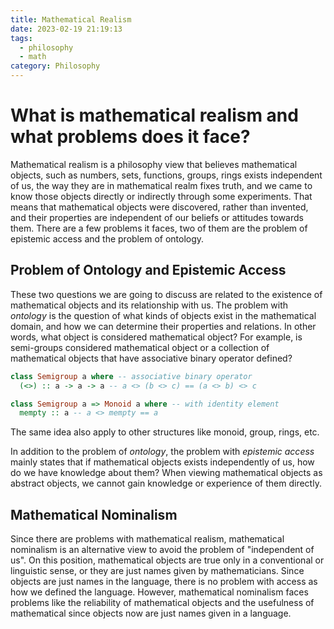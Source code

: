 ```yaml
---
title: Mathematical Realism
date: 2023-02-19 21:19:13
tags:
  - philosophy
  - math
category: Philosophy
---
```




# What is mathematical realism and what problems does it face?

Mathematical realism is a philosophy view that 
believes mathematical objects,
such as numbers, sets, functions, groups, rings
exists independent of us,
the way they are in mathematical realm fixes truth,
and we came to know those objects directly or indirectly through some experiments.
That means that mathematical objects were discovered, 
rather than invented, 
and their properties are independent of our beliefs or attitudes towards them.
There are a few problems it faces,
two of them are the problem of epistemic access and the problem of ontology.

## Problem of Ontology and Epistemic Access

These two questions we are going to discuss are related to
the existence of mathematical objects and its relationship with us.
The problem with *ontology* is the question of
what kinds of objects exist in the mathematical domain, and how we can determine their properties and relations.
In other words, what object is considered mathematical object?
For example, is semi-groups considered mathematical object or 
a collection of mathematical objects that have associative binary operator defined?

```haskell
class Semigroup a where -- associative binary operator
  (<>) :: a -> a -> a -- a <> (b <> c) == (a <> b) <> c

class Semigroup a => Monoid a where -- with identity element
  mempty :: a -- a <> mempty == a
```
The same idea also apply to other structures like monoid, group, rings, etc.


In addition to the problem of *ontology*,
the problem with *epistemic access* mainly states that
if mathematical objects exists independently of us,
how do we have knowledge about them?
When viewing mathematical objects as abstract objects,
we cannot gain knowledge or experience of them directly.

## Mathematical Nominalism

Since there are problems with mathematical realism,
mathematical nominalism is an alternative view to avoid the problem of "independent of us".
On this position, 
mathematical objects are true only in a conventional or linguistic sense,
or they are just names given by mathematicians.
Since objects are just names in the language,
there is no problem with access as how we defined the language.
However, mathematical nominalism faces problems like
the reliability of mathematical objects and the usefulness of mathematical
since objects now are just names given in a language.
